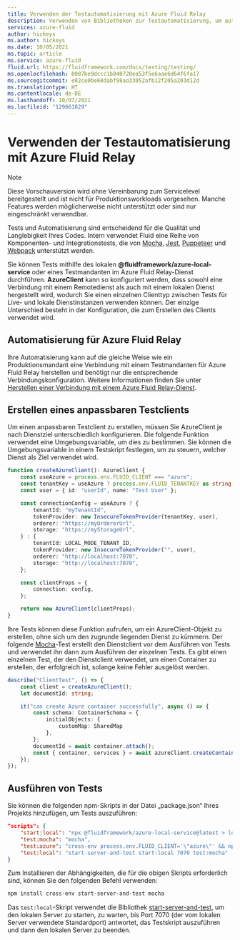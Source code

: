 ```yaml
---
title: Verwenden der Testautomatisierung mit Azure Fluid Relay
description: Verwenden von Bibliotheken zur Testautomatisierung, um automatisierte Tests für Fluid-Anwendungen zu erstellen
services: azure-fluid
author: hickeys
ms.author: hickeys
ms.date: 10/05/2021
ms.topic: article
ms.service: azure-fluid
fluid.url: https://fluidframework.com/docs/testing/testing/
ms.openlocfilehash: 0087be9dccc1b040720ea53f5e6aae6d64f6fa17
ms.sourcegitcommit: e82ce0be68dabf98aa33052afb12f205a203d12d
ms.translationtype: HT
ms.contentlocale: de-DE
ms.lasthandoff: 10/07/2021
ms.locfileid: "129661829"
---
```

# <a name="how-to-use-test-automation-with-azure-fluid-relay"></a>Verwenden der Testautomatisierung mit Azure Fluid Relay

> [!NOTE]
> Diese Vorschauversion wird ohne Vereinbarung zum Servicelevel bereitgestellt und ist nicht für Produktionsworkloads vorgesehen. Manche Features werden möglicherweise nicht unterstützt oder sind nur eingeschränkt verwendbar.

Tests und Automatisierung sind entscheidend für die Qualität und Langlebigkeit Ihres Codes. Intern verwendet Fluid eine Reihe von Komponenten- und Integrationstests, die von [Mocha](https://mochajs.org/), [Jest](https://jestjs.io/), [Puppeteer](https://github.com/puppeteer/puppeteer) und [Webpack](https://webpack.js.org/) unterstützt werden.

Sie können Tests mithilfe des lokalen **@fluidframework/azure-local-service** oder eines Testmandanten im Azure Fluid Relay-Dienst durchführen. **AzureClient** kann so konfiguriert werden, dass sowohl eine Verbindung mit einem Remotedienst als auch mit einem lokalen Dienst hergestellt wird, wodurch Sie einen einzelnen Clienttyp zwischen Tests für Live- und lokale Dienstinstanzen verwenden können. Der einzige Unterschied besteht in der Konfiguration, die zum Erstellen des Clients verwendet wird.

## <a name="automation-against-azure-fluid-relay"></a>Automatisierung für Azure Fluid Relay

Ihre Automatisierung kann auf die gleiche Weise wie ein Produktionsmandant eine Verbindung mit einem Testmandanten für Azure Fluid Relay herstellen und benötigt nur die entsprechende Verbindungskonfiguration. Weitere Informationen finden Sie unter [Herstellen einer Verbindung mit einem Azure Fluid Relay-Dienst](connect-fluid-azure-service.md).

## <a name="creating-an-adaptable-test-client"></a>Erstellen eines anpassbaren Testclients

Um einen anpassbaren Testclient zu erstellen, müssen Sie AzureClient je nach Dienstziel unterschiedlich konfigurieren. Die folgende Funktion verwendet eine Umgebungsvariable, um dies zu bestimmen. Sie können die Umgebungsvariable in einem Testskript festlegen, um zu steuern, welcher Dienst als Ziel verwendet wird.

```typescript
function createAzureClient(): AzureClient {
    const useAzure = process.env.FLUID_CLIENT === "azure";
    const tenantKey = useAzure ? process.env.FLUID_TENANTKEY as string : "";
    const user = { id: "userId", name: "Test User" };

    const connectionConfig = useAzure ? {
        tenantId: "myTenantId",
        tokenProvider: new InsecureTokenProvider(tenantKey, user),
        orderer: "https://myOrdererUrl",
        storage: "https://myStorageUrl",
    } : {
        tenantId: LOCAL_MODE_TENANT_ID,
        tokenProvider: new InsecureTokenProvider("", user),
        orderer: "http://localhost:7070",
        storage: "http://localhost:7070",
    };

    const clientProps = {
        connection: config,
    };

    return new AzureClient(clientProps);
}
```

Ihre Tests können diese Funktion aufrufen, um ein AzureClient-Objekt zu erstellen, ohne sich um den zugrunde liegenden Dienst zu kümmern. Der folgende [Mocha](https://mochajs.org/)-Test erstellt den Dienstclient vor dem Ausführen von Tests und verwendet ihn dann zum Ausführen der einzelnen Tests. Es gibt einen einzelnen Test, der den Dienstclient verwendet, um einen Container zu erstellen, der erfolgreich ist, solange keine Fehler ausgelöst werden.

```typescript
describe("ClientTest", () => {
    const client = createAzureClient();
    let documentId: string;

    it("can create Azure container successfully", async () => {
        const schema: ContainerSchema = {
            initialObjects: {
                customMap: SharedMap
            },
        };
        documentId = await container.attach();
        const { container, services } = await azureClient.createContainer(schema);
    });
});

```

## <a name="running-tests"></a>Ausführen von Tests

Sie können die folgenden npm-Skripts in der Datei „package.json“ Ihres Projekts hinzufügen, um Tests auszuführen:

```json
"scripts": {
    "start:local": "npx @fluidframework/azure-local-service@latest > local-service.log 2>&1",
    "test:mocha": "mocha",
    "test:azure": "cross-env process.env.FLUID_CLIENT='\"azure\"' && npm run test:mocha",
    "test:local": "start-server-and-test start:local 7070 test:mocha"
}
```

Zum Installieren der Abhängigkeiten, die für die obigen Skripts erforderlich sind, können Sie den folgenden Befehl verwenden:

```bash
npm install cross-env start-server-and-test mocha
```

Das `test:local`-Skript verwendet die Bibliothek [start-server-and-test](https://www.npmjs.com/package/start-server-and-test), um den lokalen Server zu starten, zu warten, bis Port 7070 (der vom lokalen Server verwendete Standardport) antwortet, das Testskript auszuführen und dann den lokalen Server zu beenden.
